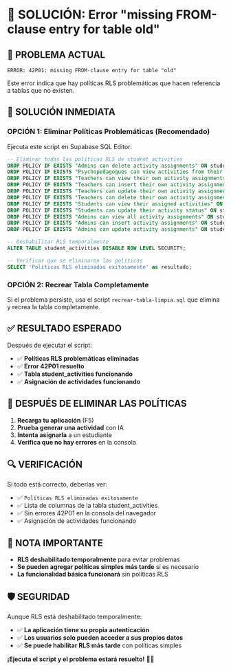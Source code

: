 # 🚨 SOLUCIÓN: Error "missing FROM-clause entry for table old"

## 🎯 **PROBLEMA ACTUAL**
```
ERROR: 42P01: missing FROM-clause entry for table "old"
```

Este error indica que hay políticas RLS problemáticas que hacen referencia a tablas que no existen.

## 🔧 **SOLUCIÓN INMEDIATA**

### **OPCIÓN 1: Eliminar Políticas Problemáticas (Recomendado)**
Ejecuta este script en Supabase SQL Editor:

```sql
-- Eliminar todas las políticas RLS de student_activities
DROP POLICY IF EXISTS "Admins can delete activity assignments" ON student_activities;
DROP POLICY IF EXISTS "Psychopedagogues can view activities from their plans" ON student_activities;
DROP POLICY IF EXISTS "Teachers can view their own activity assignments" ON student_activities;
DROP POLICY IF EXISTS "Teachers can insert their own activity assignments" ON student_activities;
DROP POLICY IF EXISTS "Teachers can update their own activity assignments" ON student_activities;
DROP POLICY IF EXISTS "Teachers can delete their own activity assignments" ON student_activities;
DROP POLICY IF EXISTS "Students can view their assigned activities" ON student_activities;
DROP POLICY IF EXISTS "Students can update their activity status" ON student_activities;
DROP POLICY IF EXISTS "Admins can view all activity assignments" ON student_activities;
DROP POLICY IF EXISTS "Admins can insert activity assignments" ON student_activities;
DROP POLICY IF EXISTS "Admins can update activity assignments" ON student_activities;

-- Deshabilitar RLS temporalmente
ALTER TABLE student_activities DISABLE ROW LEVEL SECURITY;

-- Verificar que se eliminaron las políticas
SELECT 'Políticas RLS eliminadas exitosamente' as resultado;
```

### **OPCIÓN 2: Recrear Tabla Completamente**
Si el problema persiste, usa el script `recrear-tabla-limpia.sql` que elimina y recrea la tabla completamente.

## ✅ **RESULTADO ESPERADO**

Después de ejecutar el script:
- ✅ **Políticas RLS problemáticas eliminadas**
- ✅ **Error 42P01 resuelto**
- ✅ **Tabla student_activities funcionando**
- ✅ **Asignación de actividades funcionando**

## 🚀 **DESPUÉS DE ELIMINAR LAS POLÍTICAS**

1. **Recarga tu aplicación** (F5)
2. **Prueba generar una actividad** con IA
3. **Intenta asignarla** a un estudiante
4. **Verifica que no hay errores** en la consola

## 🔍 **VERIFICACIÓN**

Si todo está correcto, deberías ver:
- ✅ `Políticas RLS eliminadas exitosamente`
- ✅ Lista de columnas de la tabla student_activities
- ✅ Sin errores 42P01 en la consola del navegador
- ✅ Asignación de actividades funcionando

## 📝 **NOTA IMPORTANTE**

- **RLS deshabilitado temporalmente** para evitar problemas
- **Se pueden agregar políticas simples más tarde** si es necesario
- **La funcionalidad básica funcionará** sin políticas RLS

## 🛡️ **SEGURIDAD**

Aunque RLS está deshabilitado temporalmente:
- ✅ **La aplicación tiene su propia autenticación**
- ✅ **Los usuarios solo pueden acceder a sus propios datos**
- ✅ **Se puede habilitar RLS más tarde** con políticas simples

**¡Ejecuta el script y el problema estará resuelto!** 🎯✨
